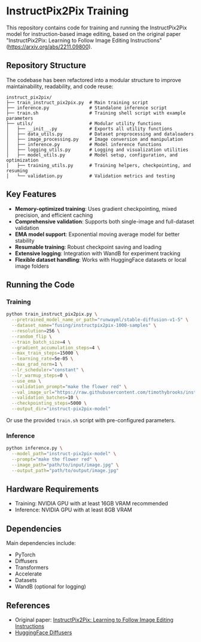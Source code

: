 # InstructPix2Pix Training

This repository contains code for training and running the InstructPix2Pix model for instruction-based image editing, based on the original paper "InstructPix2Pix: Learning to Follow Image Editing Instructions" (https://arxiv.org/abs/2211.09800).

## Repository Structure

The codebase has been refactored into a modular structure to improve maintainability, readability, and code reuse:

```
instruct_pix2pix/
├── train_instruct_pix2pix.py  # Main training script
├── inference.py               # Standalone inference script
├── train.sh                   # Training shell script with example parameters
├── utils/                     # Modular utility functions
│   ├── __init__.py            # Exports all utility functions
│   ├── data_utils.py          # Dataset preprocessing and dataloaders
│   ├── image_processing.py    # Image conversion and manipulation
│   ├── inference.py           # Model inference functions
│   ├── logging_utils.py       # Logging and visualization utilities
│   ├── model_utils.py         # Model setup, configuration, and optimization
│   ├── training_utils.py      # Training helpers, checkpointing, and resuming
│   └── validation.py          # Validation metrics and testing
```

## Key Features

- **Memory-optimized training**: Uses gradient checkpointing, mixed precision, and efficient caching
- **Comprehensive validation**: Supports both single-image and full-dataset validation
- **EMA model support**: Exponential moving average model for better stability
- **Resumable training**: Robust checkpoint saving and loading
- **Extensive logging**: Integration with WandB for experiment tracking
- **Flexible dataset handling**: Works with HuggingFace datasets or local image folders

## Running the Code

### Training

```bash
python train_instruct_pix2pix.py \
  --pretrained_model_name_or_path="runwayml/stable-diffusion-v1-5" \
  --dataset_name="fusing/instructpix2pix-1000-samples" \
  --resolution=256 \
  --random_flip \
  --train_batch_size=4 \
  --gradient_accumulation_steps=4 \
  --max_train_steps=15000 \
  --learning_rate=5e-05 \
  --max_grad_norm=1 \
  --lr_scheduler="constant" \
  --lr_warmup_steps=0 \
  --use_ema \
  --validation_prompt="make the flower red" \
  --val_image_url="https://raw.githubusercontent.com/timothybrooks/instruct-pix2pix/main/imgs/example.jpg" \
  --validation_batches=10 \
  --checkpointing_steps=5000 \
  --output_dir="instruct-pix2pix-model"
```

Or use the provided `train.sh` script with pre-configured parameters.

### Inference

```bash
python inference.py \
  --model_path="instruct-pix2pix-model" \
  --prompt="make the flower red" \
  --image_path="path/to/input/image.jpg" \
  --output_path="path/to/output/image.jpg"
```

## Hardware Requirements

- Training: NVIDIA GPU with at least 16GB VRAM recommended
- Inference: NVIDIA GPU with at least 8GB VRAM

## Dependencies

Main dependencies include:
- PyTorch
- Diffusers
- Transformers
- Accelerate
- Datasets
- WandB (optional for logging)

## References

- Original paper: [InstructPix2Pix: Learning to Follow Image Editing Instructions](https://arxiv.org/abs/2211.09800)
- [HuggingFace Diffusers](https://github.com/huggingface/diffusers)
